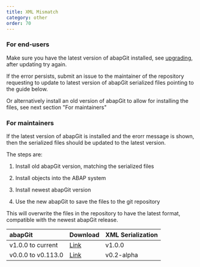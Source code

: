 ```yaml
---
title: XML Mismatch
category: other
order: 70
---
```


### For end-users
Make sure you have the latest version of abapGit installed, see [upgrading](guide-upgrade.html), after updating try again.

If the error persists, submit an issue to the maintainer of the repository requesting to update to latest version of abapGit serialized files pointing to the guide below.

Or alternatively install an old version of abapGit to allow for installing the files, see next section "For maintainers"

### For maintainers
If the latest version of abapGit is installed and the erorr message is shown, then the serialized files should be updated to the latest version.

The steps are:

1. Install old abapGit version, matching the serialized files

2. Install objects into the ABAP system

3. Install newest abapGit version

4. Use the new abapGit to save the files to the git repository

This will overwrite the files in the repository to have the latest format, compatible with the newest abapGit release.

| abapGit       | Download | XML Serialization |
| :------------- |:------------- |:-------------|
| v1.0.0 to current | [Link](https://raw.githubusercontent.com/larshp/abapGit/build/zabapgit.abap) | v1.0.0 |
| v0.0.0 to v0.113.0 | [Link](https://raw.githubusercontent.com/larshp/abapGit/v0.113.0/zabapgit.prog.abap) | v0.2-alpha |
